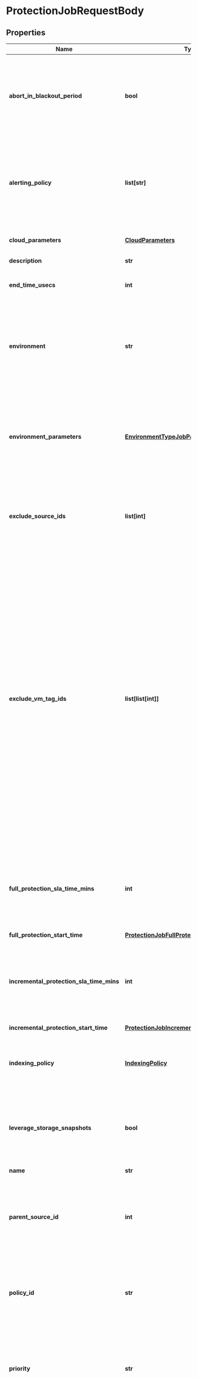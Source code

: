 # ProtectionJobRequestBody

## Properties
Name | Type | Description | Notes
------------ | ------------- | ------------- | -------------
**abort_in_blackout_period** | **bool** | If true, the Cohesity Cluster aborts any currently executing Job Runs of this Protection Job when a blackout period specified for this Job starts, even if the Job Run started before the blackout period began. If false, a Job Run continues to execute, if the Job Run started before the blackout period starts. | [optional] 
**alerting_policy** | **list[str]** | During Job Runs, the following Job Events are generated: 1) Job succeeds 2) Job fails 3) Job violates the SLA These Job Events can cause Alerts to be generated. &#39;kSuccess&#39; means the Protection Job succeeded. &#39;kFailure&#39; means the Protection Job failed. &#39;kSlaViolation&#39; means the Protection Job took longer than the time period specified in the SLA. | [optional] 
**cloud_parameters** | [**CloudParameters**](CloudParameters.md) | Specifies Cloud specific parameters applicable in various scenarios. | [optional] 
**description** | **str** | Specifies a text description about the Protection Job. | [optional] 
**end_time_usecs** | **int** | Specifies the epoch time (in microseconds) after which the Protection Job becomes dormant. | [optional] 
**environment** | **str** | Specifies the environment type (such as kVMware or kSQL) of the Protection Source this Job is protecting. Supported environment types include &#39;kView&#39;, &#39;kSQL&#39;, &#39;kVMware&#39;, &#39;kPuppeteer&#39;, &#39;kPhysical&#39;, &#39;kPure&#39;, &#39;kNetapp, &#39;kGenericNas, &#39;kHyperV&#39;, &#39;kAcropolis&#39;, &#39;kAzure&#39;. NOTE: &#39;kPuppeteer&#39; refers to Cohesity&#39;s Remote Adapter. | [optional] 
**environment_parameters** | [**EnvironmentTypeJobParameters**](EnvironmentTypeJobParameters.md) | Specifies additional settings that are applicable to all Sources in the Protection Job that are of specified environment type. For example, you can specify to exclude a disk from backup for all &#39;kVMware&#39; Protection Sources in the Protection Job. If a setting conflicts with sourceSpecialParameters, then sourceSpecialParameters will be used. | [optional] 
**exclude_source_ids** | **list[int]** | List of Object ids from a Protection Source that should not be protected and are excluded from being backed up by the Protection Job. Leaf and non-leaf Objects may be in this list and an Object in this list must have an ancestor in the sourceId list. | [optional] 
**exclude_vm_tag_ids** | **list[list[int]]** | Optionally specify a list of VMs to exclude from protecting by listing Protection Source ids of VM Tags in this two dimensional array. Using this two dimensional array of Tag ids, the Cluster generates a list of VMs to exclude from protecting, which are derived from intersections of the inner arrays and union of the outer array, as shown by the following example. For example a Datacenter is selected to be protected but you want to exclude all the &#39;Former Employees&#39; VMs in the East and West but keep all the VMs for &#39;Former Employees&#39; in the South which are also stored in this Datacenter, by specifying the following tag id array: [ [1000, 2221], [1000, 3031] ], where 1000 is the &#39;Former Employee&#39; VM Tag id, 2221 is the &#39;East&#39; VM Tag id and 3031 is the &#39;West&#39; VM Tag id. The first inner array [1000, 2221] produces a list of VMs that are both tagged with &#39;Former Employees&#39; and &#39;East&#39; (an intersection). The second inner array [1000, 3031] produces a list of VMs that are both tagged with &#39;Former Employees&#39; and &#39;West&#39; (an intersection). The outer array combines the list of VMs from the two inner arrays. The list of resulting VMs are excluded from being protected this Job. | [optional] 
**full_protection_sla_time_mins** | **int** | If specified, this setting is number of minutes that a Job Run of a Full (no CBT) backup schedule is expected to complete, which is known as a Service-Level Agreement (SLA). A SLA violation is reported when the run time of a Job Run exceeds the SLA time period specified for this backup schedule. | [optional] 
**full_protection_start_time** | [**ProtectionJobFullProtectionStartTime**](ProtectionJobFullProtectionStartTime.md) |  | [optional] 
**incremental_protection_sla_time_mins** | **int** | If specified, this setting is number of minutes that a Job Run of a CBT-based backup schedule is expected to complete, which is known as a Service-Level Agreement (SLA). A SLA violation is reported when the run time of a Job Run exceeds the SLA time period specified for this backup schedule. | [optional] 
**incremental_protection_start_time** | [**ProtectionJobIncrementalProtectionStartTime**](ProtectionJobIncrementalProtectionStartTime.md) |  | [optional] 
**indexing_policy** | [**IndexingPolicy**](IndexingPolicy.md) | Specifies the settings for indexing files found in an Object (such as a VM) so these files can be searched and recovered. In addition, it specifies inclusion and exclusion rules that determine the directories to index. | [optional] 
**leverage_storage_snapshots** | **bool** | Specifies whether to leverage the storage array based snapshots for this backup job. To leverage storage snapshots, the storage array has to be registered as a source. If storage based snapshots can not be taken, job will fallback to the default backup method. | [optional] 
**name** | **str** | Specifies the name of the Protection Job. | 
**parent_source_id** | **int** | Specifies the id of the registered Protection Source that is the parent of the Objects that may be protected by this Job. For example when a vCenter Server is registered on a Cohesity Cluster, the Cohesity Cluster assigns a unique id to this field that represents the vCenter Server. | [optional] 
**policy_id** | **str** | Specifies the unique id of the Protection Policy associated with the Protection Job. The Policy provides retry settings, Protection Schedules, Priority, SLA, etc. The Job defines the Storage Domain (View Box), the Objects to Protect (if applicable), Start Time, Indexing settings, etc. | 
**priority** | **str** | Specifies the priority of execution for a Protection Job. Cohesity supports concurrent backups but if the number of Jobs exceeds the ability to process Jobs, the specified priority determines the execution Job priority. This field also specifies the replication priority. | [optional] 
**qos_type** | **str** | Specifies the QoS policy type to use for this Protection Job. &#39;kBackupHDD&#39; indicates the Cohesity Cluster writes data directly to the HDD tier for this Protection Job. This is the recommended setting. &#39;kBackupSSD&#39; indicates the Cohesity Cluster writes data directly to the SSD tier for this Protection Job. Only specify this policy if you need fast ingest speed for a small number of Protection Jobs. | [optional] 
**quiesce** | **bool** | Indicates if the App-Consistent option is enabled for this Job. If the option is enabled, the Cohesity Cluster quiesces the file system and applications before taking Application-Consistent Snapshots. VMware Tools must be installed on the guest Operating System. | [optional] 
**remote_script** | [**ProtectionJobRemoteScript**](ProtectionJobRemoteScript.md) |  | [optional] 
**source_ids** | **list[int]** | Specifies the list of Object ids from the Protection Source to protect (or back up) by the Protection Job. An Object in this list may be descendant of another Object in this list. For example a Datacenter could be selected but its child Host excluded. However, a child VM under the Host could be explicitly selected to be protected. Both the Datacenter and the VM are listed. | [optional] 
**source_special_parameters** | [**list[SourceSpecialParameter]**](SourceSpecialParameter.md) | Specifies additional settings that can apply to a subset of the Sources listed in the Protection Job. For example, you can specify a list of files and folders to protect instead of protecting the entire Physical Server. If this field&#39;s setting conflicts with environmentParameters, then this setting will be used. | [optional] 
**start_time** | [**ProtectionJobStartTime**](ProtectionJobStartTime.md) |  | [optional] 
**timezone** | **str** | Specifies the timezone to use when calculating time for this Protection Job such as the Job start time. Specify the timezone in the following format: \&quot;Area/Location\&quot;, for example: \&quot;America/New_York\&quot;. | [optional] 
**view_box_id** | **int** | Specifies the Storage Domain (View Box) id where this Job writes data. | 
**view_name** | **str** | For a Remote Adapter &#39;kPuppeteer&#39; Job or a &#39;kView&#39; Job, this field specifies a View name that should be protected. Specify this field when creating a Protection Job for the first time for a View. If this field is specified, ParentSourceId, SourceIds, and ExcludeSourceIds should not be specified. | [optional] 
**vm_tag_ids** | **list[list[int]]** | Optionally specify a list of VMs to protect by listing Protection Source ids of VM Tags in this two dimensional array. Using this two dimensional array of Tag ids, the Cluster generates a list of VMs to protect which are derived from intersections of the inner arrays and union of the outer array, as shown by the following example. To protect only &#39;Eng&#39; VMs in the East and all the VMs in the West, specify the following tag id array: [ [1101, 2221], [3031] ], where 1101 is the &#39;Eng&#39; VM Tag id, 2221 is the &#39;East&#39; VM Tag id and 3031 is the &#39;West&#39; VM Tag id. The inner array [1101, 2221] produces a list of VMs that are both tagged with &#39;Eng&#39; and &#39;East&#39; (an intersection). The outer array combines the list from the inner array with list of VMs tagged with &#39;West&#39; (a union). The list of resulting VMs are protected by this Job. | [optional] 

[[Back to Model list]](../README.md#documentation-for-models) [[Back to API list]](../README.md#documentation-for-api-endpoints) [[Back to README]](../README.md)


